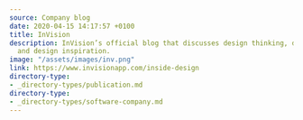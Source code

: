 ```yaml
---
source: Company blog
date: 2020-04-15 14:17:57 +0100
title: InVision
description: InVision’s official blog that discusses design thinking, design teams,
  and design inspiration.
image: "/assets/images/inv.png"
link: https://www.invisionapp.com/inside-design
directory-type: 
- _directory-types/publication.md
directory-type: 
- _directory-types/software-company.md
---
```

